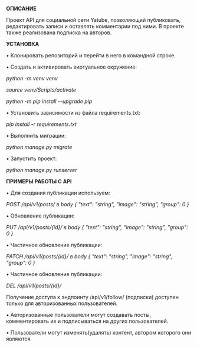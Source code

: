 **ОПИСАНИЕ**

Проект API для социальной сети Yatube, позволяющий публиковать, редактировать записи и оставлять комментарии под ними. В проекте также реализована подписка на авторов.

**УСТАНОВКА**

•	Клонировать репозиторий и перейти в него в командной строке.

•	Cоздать и активировать виртуальное окружение:

*python -m venv venv*

*source venv/Scripts/activate*

*python -m pip install --upgrade pip*

•	Установить зависимости из файла requirements.txt:

*pip install -r requirements.txt*

•	Выполнить миграции:

*python manage.py migrate*

•	Запустить проект:

*python manage.py runserver*

**ПРИМЕРЫ РАБОТЫ С API**

•	Для создания публикации используем:

*POST /api/v1/posts/
в body { "text": "string", "image": "string", "group": 0 }*

•	Обновление публикации:

*PUT /api/v1/posts/{id}/
в body { "text": "string", "image": "string", "group": 0 }*

•	Частичное обновление публикации:

*PATCH /api/v1/posts/{id}/
в body { "text": "string", "image": "string", "group": 0 }*

•	Частичное обновление публикации:

*DEL /api/v1/posts/{id}/*

Получение доступа к эндпоинту /api/v1/follow/ (подписки) доступен только для авторизованных пользователей.

•	Авторизованные пользователи могут создавать посты, комментировать их и подписываться на других пользователей.

•	Пользователи могут изменять(удалять) контент, автором которого они являются.
